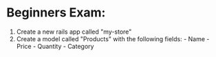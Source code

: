 # Beginners Exam:
  1. Create a new rails app called "my-store"
  2. Create a model called "Products" with the following fields:
    - Name
    - Price
    - Quantity
    - Category
  